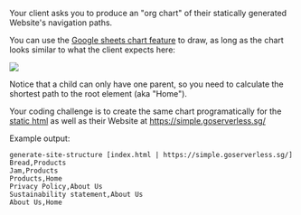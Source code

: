 Your client asks you to produce an "org chart" of their statically generated Website's navigation paths.

You can use the [Google sheets chart feature](https://support.google.com/docs/answer/9146871?hl=en) to draw, as long as the chart looks similar to what the client expects here:

<img src="https://s.natalian.org/2021-04-26/sheets.png">

Notice that a child can only have one parent, so you need to calculate the shortest path to the root element (aka "Home").

Your coding challenge is to create the same chart programatically for the
[static html](https://s.natalian.org/2021-04-26/site.zip) as well as their Website at https://simple.goserverless.sg/

Example output:

    generate-site-structure [index.html | https://simple.goserverless.sg/]
    Bread,Products
    Jam,Products
    Products,Home
    Privacy Policy,About Us
    Sustainability statement,About Us
    About Us,Home